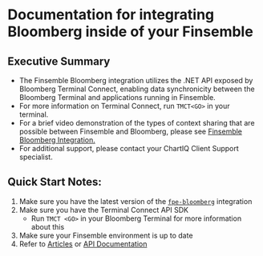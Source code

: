 # Documentation for integrating Bloomberg inside of your Finsemble
## Executive Summary
* The Finsemble Bloomberg integration utilizes the .NET API exposed by Bloomberg Terminal Connect, enabling data synchronicity between the Bloomberg Terminal and applications running in Finsemble. 
* For more information on Terminal Connect, run `TMCT<GO>` in your terminal.
* For a brief video demonstration of the types of context sharing that are possible between Finsemble and Bloomberg, please see [Finsemble Bloomberg Integration.](https://chartiq.wistia.com/projects/9zacla7xfo)
* For additional support, please contact your ChartIQ Client Support specialist.

## Quick Start Notes:
1. Make sure you have the latest version of the [`fpe-bloomberg`](https://github.com/ChartIQ/fpe-bloomberg) integration
1. Make sure you have the Terminal Connect API SDK
    * Run `TMCT <GO>` in your Bloomberg Terminal for more information about this
2. Make sure your Finsemble environment is up to date
3. Refer to [Articles](articles/intro.html) or [API Documentation](xref:BloombergBridge)
